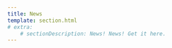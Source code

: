 ```yaml
---
title: News
template: section.html
# extra:
    # sectionDescription: News! News! Get it here.
---
```

